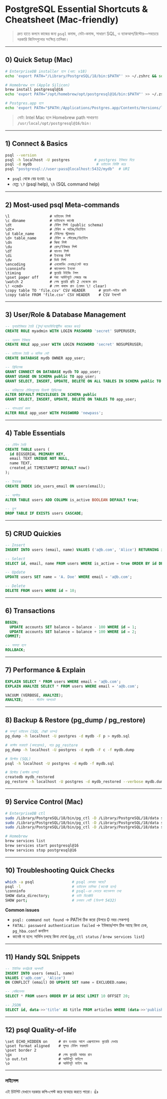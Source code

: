 # PostgreSQL Essential Shortcuts & Cheatsheet (Mac-friendly)

> দ্রুত হাতে কলমে কাজের জন্য `psql` কমান্ড, মেটা-কমান্ড, সাধারণ SQL, ও ব্যাকআপ/রিস্টোর—সবচেয়ে দরকারি জিনিসগুলোর সংক্ষিপ্ত তালিকা।

---

## 0) Quick Setup (Mac)

```bash
# EnterpriseDB installer হলে (ধরা: v18)
echo 'export PATH="/Library/PostgreSQL/18/bin:$PATH"' >> ~/.zshrc && source ~/.zshrc

# Homebrew হলে (Apple Silicon)
brew install postgresql@16
echo 'export PATH="/opt/homebrew/opt/postgresql@16/bin:$PATH"' >> ~/.zshrc && source ~/.zshrc

# Postgres.app হলে
echo 'export PATH="$PATH:/Applications/Postgres.app/Contents/Versions/latest/bin"' >> ~/.zshrc && source ~/.zshrc
```
> নোট: Intel Mac হলে Homebrew path সাধারণত `/usr/local/opt/postgresql@16/bin`।

---

## 1) Connect & Basics

```bash
psql --version
psql -h localhost -U postgres           # postgres ইউজার দিয়ে
psql -d mydb                             # ডাটাবেস নির্দিষ্ট করে
psql "postgresql://user:pass@localhost:5432/mydb"  # URI
```
- `psql` থেকে বের হওয়া: `\q`  
- হেল্প: `\?` (psql help), `\h` (SQL command help)

---

## 2) Most-used psql Meta-commands

```text
\l                  # ডাটাবেস লিস্ট
\c dbname           # ডাটাবেসে কানেক্ট
\dt                 # টেবিল লিস্ট (public schema)
\dt+                # টেবিল + সাইজ/ডিটেইল
\d table_name       # টেবিলের স্ট্রাকচার
\d+ table_name      # টেবিল + স্টোরেজ/ডিটেইল
\dn                 # স্কিমা লিস্ট
\du                 # রোল/ইউজার লিস্ট
\df                 # ফাংশন লিস্ট
\di                 # ইনডেক্স লিস্ট
\dv                 # ভিউ লিস্ট
\encoding           # এনকোডিং দেখায়/সেট করে
\conninfo           # কানেকশন ইনফো
\timing             # কুয়েরি টাইমিং টগল
\pset pager off     # লম্বা আউটপুটে পেজার বন্ধ
\watch 2            # শেষ কুয়েরি প্রতি 2 সেকেন্ডে রান
\! <cmd>            # শেল কমান্ড রান (যেমন \! clear)
\copy table TO 'file.csv' CSV HEADER      # ক্লায়েন্ট-সাইড কপি
\copy table FROM 'file.csv' CSV HEADER    # CSV ইমপোর্ট
```

---

## 3) User/Role & Database Management

```sql
-- সুপারইউজার তৈরি (টুল/অ্যাডমিনিস্ট্রেটিভ কাজের জন্য)
CREATE ROLE myadmin WITH LOGIN PASSWORD 'secret' SUPERUSER;

-- নরমাল ইউজার
CREATE ROLE app_user WITH LOGIN PASSWORD 'secret' NOSUPERUSER;

-- ডাটাবেস তৈরি ও মালিক সেট
CREATE DATABASE mydb OWNER app_user;

-- প্রিভিলেজ
GRANT CONNECT ON DATABASE mydb TO app_user;
GRANT USAGE ON SCHEMA public TO app_user;
GRANT SELECT, INSERT, UPDATE, DELETE ON ALL TABLES IN SCHEMA public TO app_user;

-- ভবিষ্যতের টেবিলগুলোর ডিফল্ট প্রিভিলেজ
ALTER DEFAULT PRIVILEGES IN SCHEMA public
GRANT SELECT, INSERT, UPDATE, DELETE ON TABLES TO app_user;

-- পাসওয়ার্ড বদল
ALTER ROLE app_user WITH PASSWORD 'newpass';
```

---

## 4) Table Essentials

```sql
-- টেবিল তৈরি
CREATE TABLE users (
  id BIGSERIAL PRIMARY KEY,
  email TEXT UNIQUE NOT NULL,
  name TEXT,
  created_at TIMESTAMPTZ DEFAULT now()
);

-- ইনডেক্স
CREATE INDEX idx_users_email ON users(email);

-- আল্টার
ALTER TABLE users ADD COLUMN is_active BOOLEAN DEFAULT true;

-- ড্রপ
DROP TABLE IF EXISTS users CASCADE;
```

---

## 5) CRUD Quickies

```sql
-- Insert
INSERT INTO users (email, name) VALUES ('a@b.com', 'Alice') RETURNING id;

-- Select
SELECT id, email, name FROM users WHERE is_active = true ORDER BY id DESC LIMIT 10;

-- Update
UPDATE users SET name = 'A. Doe' WHERE email = 'a@b.com';

-- Delete
DELETE FROM users WHERE id = 10;
```

---

## 6) Transactions

```sql
BEGIN;
  UPDATE accounts SET balance = balance - 100 WHERE id = 1;
  UPDATE accounts SET balance = balance + 100 WHERE id = 2;
COMMIT;

-- সমস্যা হলে
ROLLBACK;
```

---

## 7) Performance & Explain

```sql
EXPLAIN SELECT * FROM users WHERE email = 'a@b.com';
EXPLAIN ANALYZE SELECT * FROM users WHERE email = 'a@b.com';

VACUUM (VERBOSE, ANALYZE);
ANALYZE;   -- স্ট্যাটস আপডেট
```

---

## 8) Backup & Restore (pg_dump / pg_restore)

```bash
# সম্পূর্ণ ডাটাবেস (SQL টেক্সট ডাম্প)
pg_dump -h localhost -U postgres -d mydb -F p > mydb.sql

# কাস্টম ফরম্যাট (কমপ্রেসড), পরে pg_restore
pg_dump -h localhost -U postgres -d mydb -F c -f mydb.dump

# রিস্টোর (SQL)
psql -h localhost -U postgres -d mydb -f mydb.sql

# রিস্টোর (কাস্টম ডাম্প)
createdb mydb_restored
pg_restore -h localhost -U postgres -d mydb_restored --verbose mydb.dump
```

---

## 9) Service Control (Mac)

```bash
# EnterpriseDB ctl
sudo /Library/PostgreSQL/18/bin/pg_ctl -D /Library/PostgreSQL/18/data status
sudo /Library/PostgreSQL/18/bin/pg_ctl -D /Library/PostgreSQL/18/data start
sudo /Library/PostgreSQL/18/bin/pg_ctl -D /Library/PostgreSQL/18/data stop

# Homebrew
brew services list
brew services start postgresql@16
brew services stop postgresql@16
```

---

## 10) Troubleshooting Quick Checks

```bash
which -a psql                 # psql কোথায় আছে?
psql -l                       # ডাটাবেস তালিকা (কানেক্ট হলে)
\conninfo                     # psql-এর ভেতরে কানেকশন তথ্য
SHOW data_directory;          # ডাটা ডিরেক্টরি
SHOW port;                    # চলমান পোর্ট (ডিফল্ট 5432)
```
**Common issues**
- `psql: command not found` → PATH ঠিক করো (উপরে 0 নম্বর সেকশন)  
- `FATAL: password authentication failed` → ইউজার/পাস ঠিক আছে কিনা চেক, `pg_hba.conf` কনফিগ  
- কানেক্ট না হলে: সার্ভিস চলছে কিনা দেখো (`pg_ctl status` / `brew services list`)

---

## 11) Handy SQL Snippets

```sql
-- ইউনিক কনফ্লিক্টে আপসার্ট
INSERT INTO users (email, name)
VALUES ('a@b.com', 'Alice')
ON CONFLICT (email) DO UPDATE SET name = EXCLUDED.name;

-- পেজিনেশন
SELECT * FROM users ORDER BY id DESC LIMIT 10 OFFSET 20;

-- JSON
SELECT id, data->>'title' AS title FROM articles WHERE (data->>'published')::boolean = true;
```

---

## 12) psql Quality-of-life

```text
\set ECHO_HIDDEN on     # রান হওয়ার আগে এক্সপ্যান্ডেড কুয়েরি দেখায়
\pset format aligned    # সুন্দর টেবিল ফরম্যাট
\pset border 2
\gx                     # শেষ কুয়েরি আবার রান
\o out.txt              # আউটপুট ফাইলে
\o                      # আউটপুট ফাইল বন্ধ
```

---

### লাইসেন্স
এই চিটশিট যেখানে দরকার কপি–পেস্ট করে ব্যবহার করতে পারো। 👍
